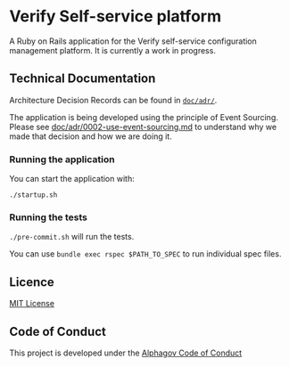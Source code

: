 # Verify Self-service platform

A Ruby on Rails application for the Verify self-service configuration management
platform. It is currently a work in progress.

## Technical Documentation

Architecture Decision Records can be found in [`doc/adr/`](doc/adr/).

The application is being developed using the principle of Event Sourcing. Please
see [doc/adr/0002-use-event-sourcing.md](doc/adr/0002-use-event-sourcing.md) to
understand why we made that decision and how we are doing it.

### Running the application

You can start the application with:

`./startup.sh`

### Running the tests

`./pre-commit.sh` will run the tests.

You can use `bundle exec rspec $PATH_TO_SPEC` to run individual spec files.

## Licence

[MIT License](LICENCE)

## Code of Conduct
This project is developed under the [Alphagov Code of Conduct](https://github.com/alphagov/code-of-conduct)
